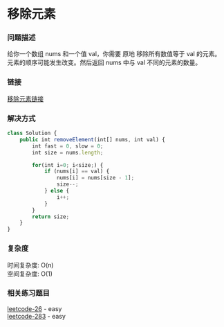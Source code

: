 # 移除元素

### 问题描述

给你一个数组 nums 和一个值 val，你需要 原地 移除所有数值等于 val 的元素。元素的顺序可能发生改变。然后返回 nums 中与 val 不同的元素的数量。

### 链接

[移除元素链接](https://leetcode.cn/problems/remove-element/description/)

### 解决方式

```js
class Solution {
    public int removeElement(int[] nums, int val) {
        int fast = 0, slow = 0;
        int size = nums.length;

        for(int i=0; i<size;) {
            if (nums[i] == val) {
                nums[i] = nums[size - 1];
                size--;
            } else {
                i++;
            }
        }
        return size;
    }
}
```

### 复杂度

时间复杂度: O(n) <br>
空间复杂度: O(1)

### 相关练习题目

[leetcode-26](https://leetcode.cn/problems/remove-duplicates-from-sorted-array/) - easy <br>
[leetcode-283](https://leetcode.cn/problems/move-zeroes/description/) - easy
